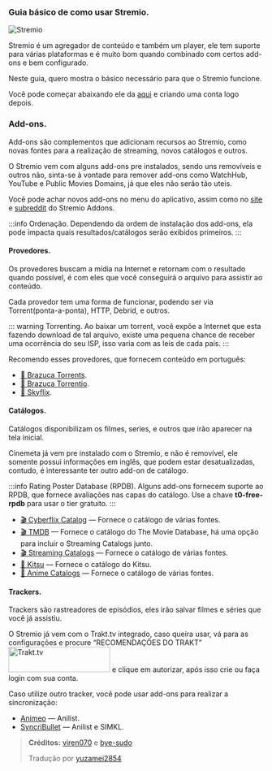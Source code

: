 ### Guia básico de como usar Stremio.

![Stremio](/images/Stremio-logo.png)

Stremio é um agregador de conteúdo e também um player, ele tem suporte para várias plataformas e é muito bom quando combinado com certos add-ons e bem configurado.

Neste guia, quero mostra o básico necessário para que o Stremio funcione. 

Você pode começar abaixando ele da [aqui](https://www.stremio.com) e criando uma conta logo depois.

### Add-ons.
Add-ons são complementos que adicionam recursos ao Stremio, como novas fontes para a realização de streaming, novos catálogos e outros. 

O Stremio vem com alguns add-ons pre instalados, sendo uns removíveis e outros não, sinta-se à vontade para remover add-ons como WatchHub, YouTube e Public Movies Domains, já que eles não serão tão uteis.

Você pode achar novos add-ons no menu do aplicativo, assim como no [site](https://stremio-addons.com/) e [subreddit](https://www.reddit.com/r/StremioAddons/) do Stremio Addons.

:::info Ordenação. 
Dependendo da ordem de instalação dos add-ons, ela pode impacta quais resultados/catálogos serão exibidos primeiros.
:::

#### Provedores.
Os provedores buscam a mídia na Internet e retornam com o resultado quando possível, é com eles que você conseguirá o arquivo para assistir ao conteúdo.

Cada provedor tem uma forma de funcionar, podendo ser via Torrent(ponta-a-ponta), HTTP, Debrid, e outros. 

::: warning Torrenting. 
Ao baixar um torrent, você expõe a Internet que esta fazendo download de tal arquivo, existe uma pequena chance de receber uma ocorrência do seu ISP, isso varia com as leis de cada país.
:::

Recomendo esses provedores, que fornecem conteúdo em português: 

- [🧲 Brazuca Torrents](https://stremio-addons.com/brazuca-torrents.html).
- [🧲 Brazuca Torrentio](https://stremio-addons.com/torrentio-brazuca.html). 
- [🔗 Skyflix](https://stremio-addons.com/skyflix.html).

#### Catálogos.

Catálogos disponibilizam os filmes, series, e outros que irão aparecer na tela inicial.

Cinemeta já vem pre instalado com o Stremio, e não é removível, ele somente possui informações em inglês, que podem estar desatualizadas, contudo, é interessante ter outro add-on de catálogo. 

:::info Rating Poster Database (RPDB).
Alguns add-ons fornecem suporte ao RPDB, que fornece avaliações nas capas do catálogo. Use a chave **t0-free-rpdb** para usar o tier gratuito.
:::

- [🎬 Cyberflix Catalog](https://stremio-addons.com/cyberflix-catalog.html) — Fornece o catálogo de várias fontes. 
- [🎬 TMDB](https://stremio-addons.com/the-movie-database-addon.html) — Fornece o catálogo do The Movie Database, há uma opção para incluir o Streaming Catalogs junto. 
- [🎬 Streaming Catalogs](https://stremio-addons.com/streaming-catalogs.html) — Fornece o catálogo de várias fontes. 
- [🌸 Kitsu](https://stremio-addons.com/anime-kitsu.html) — Fornece o catálogo do Kitsu. 
- [🌸 Anime Catalogs](https://1fe84bc728af-stremio-anime-catalogs.baby-beamup.club/configure) — Fornece o catálogo de várias fontes. 

#### Trackers.

Trackers são rastreadores de episódios, eles irão salvar filmes e séries que você já assistiu. 

O Stremio já vem com o Trakt.tv integrado, caso queira usar, vá para as configurações e procure “RECOMENDAÇÕES DO TRAKT”<img src="/images/Stremio2.png" alt="Trakt.tv" width="200" height="50"> e clique em autorizar, após isso crie ou faça login com sua conta. 

Caso utilize outro tracker, você pode usar add-ons para realizar a sincronização: 

- [Animeo](https://stremio-addons.com/animeo.html) — Anilist.
- [SyncriBullet](https://stremio-addons.com/syncribullet.html) — Anilist e  SIMKL.

> **Créditos:** 
> [viren070](https://guides.viren070.me/stremio) e [bye-sudo](https://rentry.co/bye-sudo)
> 
> Tradução por [yuzamei2854](https://github.com/yuzamei2854)
